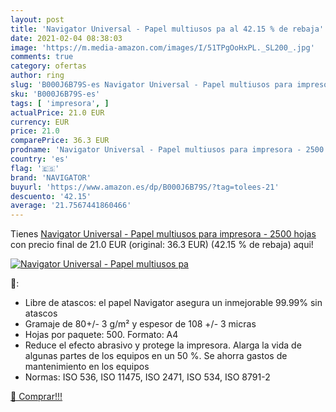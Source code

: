 ```yaml
---
layout: post
title: 'Navigator Universal - Papel multiusos pa al 42.15 % de rebaja'
date: 2021-02-04 08:38:03
image: 'https://m.media-amazon.com/images/I/51TPgOoHxPL._SL200_.jpg'
comments: true
category: ofertas
author: ring
slug: 'B000J6B79S-es Navigator Universal - Papel multiusos para impresora -...'
sku: 'B000J6B79S-es'
tags: [ 'impresora', ]
actualPrice: 21.0 EUR
currency: EUR
price: 21.0
comparePrice: 36.3 EUR
prodname: 'Navigator Universal - Papel multiusos para impresora - 2500 hojas'
country: 'es'
flag: '🇪🇸'
brand: 'NAVIGATOR'
buyurl: 'https://www.amazon.es/dp/B000J6B79S/?tag=tolees-21'
descuento: '42.15'
average: '21.7567441860466'
---
```


Tienes [Navigator Universal - Papel multiusos para impresora - 2500 hojas](https://www.amazon.es/dp/B000J6B79S/?tag=tolees-21) con precio final de  21.0 EUR (original: 36.3 EUR) (42.15 %  de rebaja) aqui!

[![Navigator Universal - Papel multiusos pa](https://m.media-amazon.com/images/I/51TPgOoHxPL._SL200_.jpg)](https://www.amazon.es/dp/B000J6B79S/?tag=tolees-21)

🔎:

- Libre de atascos: el papel Navigator asegura un inmejorable 99.99% sin atascos
- Gramaje de 80+/- 3 g/m² y espesor de 108 +/- 3 micras
- Hojas por paquete: 500. Formato: A4
- Reduce el efecto abrasivo y protege la impresora. Alarga la vida de algunas partes de los equipos en un 50 %. Se ahorra gastos de mantenimiento en los equipos
- Normas: ISO 536, ISO 11475, ISO 2471, ISO 534, ISO 8791-2

[🛒 Comprar!!!](https://www.amazon.es/dp/B000J6B79S/?tag=tolees-21)
